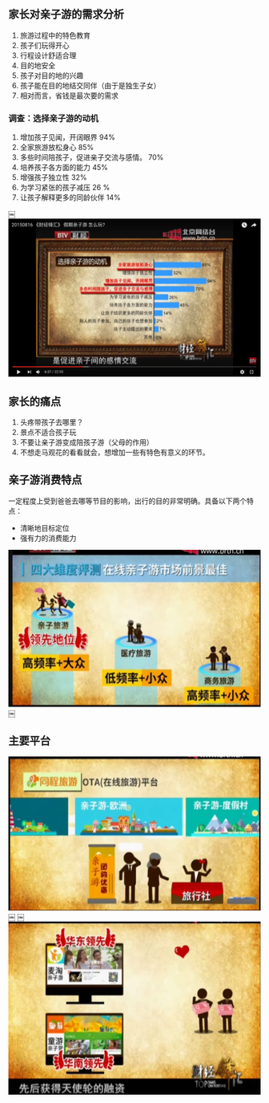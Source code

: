 ## 家长对亲子游的需求分析

1. 旅游过程中的特色教育
2. 孩子们玩得开心
3. 行程设计舒适合理
4. 目的地安全
5. 孩子对目的地的兴趣
6. 孩子能在目的地结交同伴（由于是独生子女）
7. 相对而言，省钱是最次要的需求

### 调查：选择亲子游的动机
1. 增加孩子见闻，开阔眼界 94%
2. 全家旅游放松身心  85%
3. 多些时间陪孩子，促进亲子交流与感情。  70%
4. 培养孩子各方面的能力 45%
5. 增强孩子独立性 32%
6. 为学习紧张的孩子减压 26 %
7. 让孩子解释更多的同龄伙伴 14%


￼![](markdown-img-paste-20170504212105550.png)

## 家长的痛点

1. 头疼带孩子去哪里？
2. 景点不适合孩子玩
3. 不要让亲子游变成陪孩子游（父母的作用）
4. 不想走马观花的看看就会，想增加一些有特色有意义的环节。

##  亲子游消费特点
一定程度上受到爸爸去哪等节目的影响，出行的目的非常明确。具备以下两个特点：

- 清晰地目标定位
- 强有力的消费能力

![](markdown-img-paste-20170504212126547.png)
￼

##  主要平台

![](markdown-img-paste-2017050421221172.png)
￼
￼![](markdown-img-paste-20170504212225664.png)

